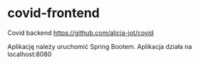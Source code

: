 # covid-frontend

Covid backend
https://github.com/alicja-jot/covid

Aplikację należy uruchomić Spring Bootem. Aplikacja działa na localhost:8080
